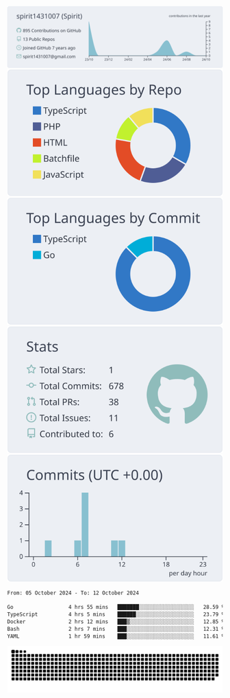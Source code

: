[![](https://raw.githubusercontent.com/spirit1431007/spirit1431007/master/profile-summary-card-output/nord_bright/0-profile-details.svg)](https://git.io/spiritx)
[![](https://raw.githubusercontent.com/spirit1431007/spirit1431007/master/profile-summary-card-output/nord_bright/1-repos-per-language.svg)](https://git.io/spiritx) [![](https://raw.githubusercontent.com/spirit1431007/spirit1431007/master/profile-summary-card-output/nord_bright/2-most-commit-language.svg)](https://git.io/spiritx)
[![](https://raw.githubusercontent.com/spirit1431007/spirit1431007/master/profile-summary-card-output/nord_bright/3-stats.svg)](https://git.io/spiritx) [![](https://raw.githubusercontent.com/spirit1431007/spirit1431007/master/profile-summary-card-output/nord_bright/4-productive-time.svg)](https://git.io/spiritx)

<!--START_SECTION:waka-->

```txt
From: 05 October 2024 - To: 12 October 2024

Go                  4 hrs 55 mins   ███████░░░░░░░░░░░░░░░░░░   28.59 %
TypeScript          4 hrs 5 mins    ██████░░░░░░░░░░░░░░░░░░░   23.79 %
Docker              2 hrs 12 mins   ███▒░░░░░░░░░░░░░░░░░░░░░   12.85 %
Bash                2 hrs 7 mins    ███░░░░░░░░░░░░░░░░░░░░░░   12.31 %
YAML                1 hr 59 mins    ███░░░░░░░░░░░░░░░░░░░░░░   11.61 %
```

<!--END_SECTION:waka-->

![contribution](https://github.com/spirit1431007/spirit1431007/blob/output/github-contribution-grid-snake.svg)

